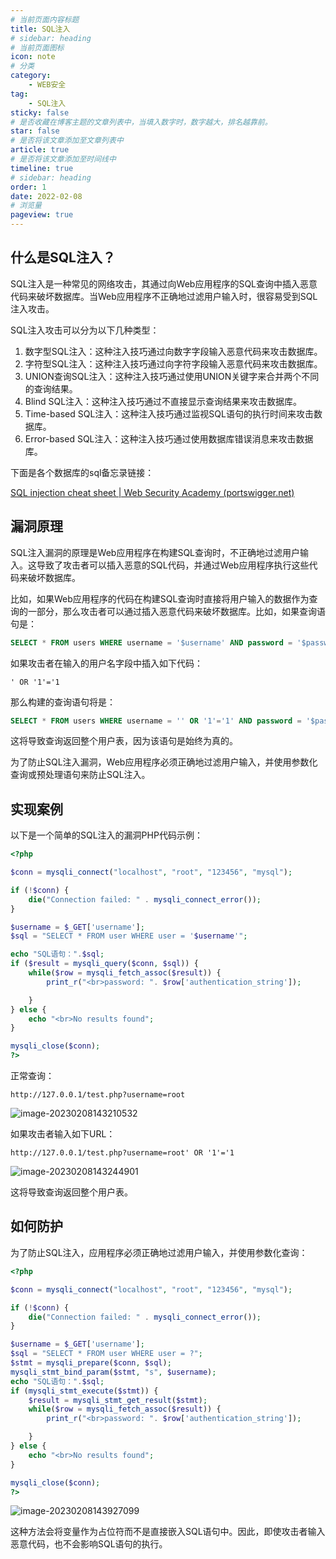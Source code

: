 ```yaml
---
# 当前页面内容标题
title: SQL注入
# sidebar: heading
# 当前页面图标
icon: note
# 分类
category:
    - WEB安全
tag:
    - SQL注入
sticky: false
# 是否收藏在博客主题的文章列表中，当填入数字时，数字越大，排名越靠前。
star: false
# 是否将该文章添加至文章列表中
article: true
# 是否将该文章添加至时间线中
timeline: true
# sidebar: heading
order: 1
date: 2022-02-08
# 浏览量
pageview: true
---
```


## 什么是SQL注入？

SQL注入是一种常见的网络攻击，其通过向Web应用程序的SQL查询中插入恶意代码来破坏数据库。当Web应用程序不正确地过滤用户输入时，很容易受到SQL注入攻击。

SQL注入攻击可以分为以下几种类型：

1. 数字型SQL注入：这种注入技巧通过向数字字段输入恶意代码来攻击数据库。
2. 字符型SQL注入：这种注入技巧通过向字符字段输入恶意代码来攻击数据库。
3. UNION查询SQL注入：这种注入技巧通过使用UNION关键字来合并两个不同的查询结果。
4. Blind SQL注入：这种注入技巧通过不直接显示查询结果来攻击数据库。
5. Time-based SQL注入：这种注入技巧通过监视SQL语句的执行时间来攻击数据库。
6. Error-based SQL注入：这种注入技巧通过使用数据库错误消息来攻击数据库。

下面是各个数据库的sql备忘录链接：

[SQL injection cheat sheet | Web Security Academy (portswigger.net)](https://portswigger.net/web-security/sql-injection/cheat-sheet)

## 漏洞原理

SQL注入漏洞的原理是Web应用程序在构建SQL查询时，不正确地过滤用户输入。这导致了攻击者可以插入恶意的SQL代码，并通过Web应用程序执行这些代码来破坏数据库。

比如，如果Web应用程序的代码在构建SQL查询时直接将用户输入的数据作为查询的一部分，那么攻击者可以通过插入恶意代码来破坏数据库。比如，如果查询语句是：

```sql
SELECT * FROM users WHERE username = '$username' AND password = '$password';
```

如果攻击者在输入的用户名字段中插入如下代码：

```
' OR '1'='1
```

那么构建的查询语句将是：

```sql
SELECT * FROM users WHERE username = '' OR '1'='1' AND password = '$password';
```

这将导致查询返回整个用户表，因为该语句是始终为真的。

为了防止SQL注入漏洞，Web应用程序必须正确地过滤用户输入，并使用参数化查询或预处理语句来防止SQL注入。



## 实现案例

以下是一个简单的SQL注入的漏洞PHP代码示例：

```php
<?php

$conn = mysqli_connect("localhost", "root", "123456", "mysql");

if (!$conn) {
    die("Connection failed: " . mysqli_connect_error());
}

$username = $_GET['username'];
$sql = "SELECT * FROM user WHERE user = '$username'";

echo "SQL语句：".$sql;
if ($result = mysqli_query($conn, $sql)) {
    while($row = mysqli_fetch_assoc($result)) {
		print_r("<br>password: ". $row['authentication_string']);

    }
} else {
    echo "<br>No results found";
}

mysqli_close($conn);
?>
```

正常查询：

```
http://127.0.0.1/test.php?username=root
```

![image-20230208143210532](/SQL%E6%B3%A8%E5%85%A5/image-20230208143210532.png)

如果攻击者输入如下URL：

```
http://127.0.0.1/test.php?username=root' OR '1'='1
```

![image-20230208143244901](/SQL%E6%B3%A8%E5%85%A5/image-20230208143244901.png)

这将导致查询返回整个用户表。

## 如何防护

为了防止SQL注入，应用程序必须正确地过滤用户输入，并使用参数化查询：

```php
<?php

$conn = mysqli_connect("localhost", "root", "123456", "mysql");

if (!$conn) {
    die("Connection failed: " . mysqli_connect_error());
}

$username = $_GET['username'];
$sql = "SELECT * FROM user WHERE user = ?";
$stmt = mysqli_prepare($conn, $sql);
mysqli_stmt_bind_param($stmt, "s", $username);
echo "SQL语句：".$sql;
if (mysqli_stmt_execute($stmt)) {
	$result = mysqli_stmt_get_result($stmt);
    while($row = mysqli_fetch_assoc($result)) {
		print_r("<br>password: ". $row['authentication_string']);

    }
} else {
    echo "<br>No results found";
}

mysqli_close($conn);
?>
```

![image-20230208143927099](/SQL%E6%B3%A8%E5%85%A5/image-20230208143927099.png)

这种方法会将变量作为占位符而不是直接嵌入SQL语句中。因此，即使攻击者输入恶意代码，也不会影响SQL语句的执行。
